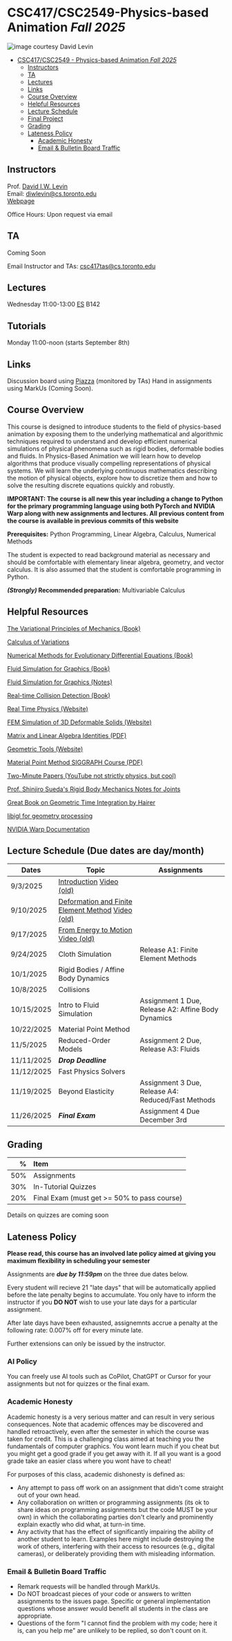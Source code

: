 # CSC417/CSC2549-Physics-based Animation *Fall 2025*
![_image courtesy David Levin_](images/EolPenguinFallZoomedOut.gif)

- [CSC417/CSC2549 - Physics-based Animation *Fall 2025*](#csc417---physics-based-animation-fall-2025)
  - [Instructors](#instructors)
  - [TA](#ta)
  - [Lectures](#lectures)
  - [Links](#links)
  - [Course Overview](#course-overview)
  - [Helpful Resources](#helpful-resources)
  - [Lecture Schedule](#lecture-schedule)
  - [Final Project](#final-project)
  - [Grading](#grading)
  - [Lateness Policy](#lateness-policy)
    - [Academic Honesty](#academic-honesty)
    - [Email & Bulletin Board Traffic](#email--bulletin-board-traffic)

## Instructors

Prof. [David I.W. Levin](http://www.cs.toronto.edu/~diwlevin/)  
Email: diwlevin@cs.toronto.edu  
[Webpage](http://www.diwlevin.com)

Office Hours: Upon request via email 

## TA  

Coming Soon
  
Email Instructor and TAs: csc417tas@cs.toronto.edu

## Lectures

Wednesday 11:00-13:00 [ES](https://map.utoronto.ca/?id=1809#!bm/?m/494499?s/ES) B142 

## Tutorials

Monday 11:00-noon (starts September 8th)


## Links

Discussion board using [Piazza](https://piazza.com/utoronto.ca/fall2025/csc417) (monitored by TAs)
Hand in assignments using MarkUs (Coming Soon).   

## Course Overview

This course is designed to introduce students to the field of physics-based animation by exposing  them to the underlying mathematical and algorithmic techniques required to understand and develop efficient numerical simulations of physical phenomena such as rigid bodies, deformable bodies and fluids. In Physics-Based Animation we will learn how to develop algorithms that produce visually compelling representations of physical systems.  We will learn the underlying continuous mathematics describing the motion of physical objects, explore how to discretize them and how to solve the resulting discrete equations quickly and robustly. 

**IMPORTANT: The course is all new this year including a change to Python for the primary programming language using both PyTorch and NVIDIA Warp along with new assignments and lectures. All previous content from the course is available in previous commits of this website**

**Prerequisites:** Python Programming, Linear Algebra, Calculus, Numerical
Methods 

The student is expected to read background material as necessary and should be comfortable with elementary linear algebra, geometry,
and vector calculus. It is also assumed that the student is comfortable
programming in Python.

**_(Strongly)_ Recommended preparation:** Multivariable Calculus

## Helpful Resources  
[The Variational Principles of Mechanics (Book)](https://search.library.utoronto.ca/details?1576571&uuid=24e9601f-a561-440e-b4f7-0162225ae73d)  

[Calculus of Variations](https://books.google.ca/books/about/Calculus_of_Variations.html?id=YkFLGQeGRw4C&printsec=frontcover&source=kp_read_button&redir_esc=y#v=onepage&q&f=false)

[Numerical Methods for Evolutionary Differential Equations (Book) ](https://search.library.utoronto.ca/details?8723030)

[Fluid Simulation for Graphics (Book)](https://dl.acm.org/citation.cfm?id=1457699)   

[Fluid Simulation for Graphics (Notes)](https://www.cs.ubc.ca/~rbridson/fluidsimulation/fluids_notes.pdf)   

[Real-time Collision Detection (Book)](https://dl.acm.org/citation.cfm?id=1121584)

[Real Time Physics (Website)](http://matthias-mueller-fischer.ch/realtimephysics/)  
  
[FEM Simulation of 3D Deformable Solids (Website)](http://www.femdefo.org)

[Matrix and Linear Algebra Identities (PDF)](https://www.math.uwaterloo.ca/~hwolkowi/matrixcookbook.pdf)

[Geometric Tools (Website)](https://www.geometrictools.com)

[Material Point Method SIGGRAPH Course (PDF)](https://www.seas.upenn.edu/~cffjiang/research/mpmcourse/mpmcourse.pdf)

[Two-Minute Papers (YouTube not strictly physics, but cool)](https://www.youtube.com/channel/UCbfYPyITQ-7l4upoX8nvctg) 

[Prof. Shinjiro Sueda's Rigid Body Mechanics Notes for Joints](https://github.com/sueda/redmax/blob/master/notes.pdf)

[Great Book on Geometric Time Integration by Hairer](https://www.springer.com/gp/book/9783540306634)

[libigl for geometry processing](https://libigl.github.io)

[NVIDIA Warp Documentation](https://nvidia.github.io/warp/)
  
## Lecture Schedule (Due dates are day/month)
| **Dates**  | **Topic**                             | **Assignments**                                     |
| ---------- | ------------------------------------- | --------------------------------------------------- |
| 9/3/2025   | [Introduction](lectures/01-introduction.pdf) [Video (old)](https://youtu.be/5j37DOD8q4U?si=8GO7cPZwF80AkF4q)                        |                                                     |
| 9/10/2025  | [Deformation and Finite Element Method](lectures/02-deformation_and_fem.pdf) [Video (old)](https://youtu.be/ngaYNdNtbec?si=ROJ-lVhrbFdENgW1) |                                                     |
| 9/17/2025  | [From Energy to Motion](lectures/03-from_energy_to_motion.pdf) [Video (old)](https://youtu.be/RsdyeUyWss0?si=Bu_vsOBtaWVRQq2J)               |                                                     |
| 9/24/2025  | Cloth Simulation                      | Release A1: Finite Element Methods                  |
| 10/1/2025  | Rigid Bodies / Affine Body Dynamics   |                                                     |
| 10/8/2025  | Collisions                            |                                                     |
| 10/15/2025 | Intro to Fluid Simulation             | Assignment 1 Due, Release A2:  Affine Body Dynamics |
| 10/22/2025 | Material Point Method                 |                                                     |
| 11/5/2025  | Reduced-Order Models                  | Assignment 2 Due, Release A3: Fluids                |
| 11/11/2025 | ***Drop Deadline***                   |                                                     |
| 11/12/2025 | Fast Physics Solvers                  |                                                     |
| 11/19/2025 | Beyond Elasticity                     | Assignment 3 Due, Release A4:  Reduced/Fast Methods  |                                         
| 11/26/2025 | ***Final Exam***                      | Assignment 4 Due  December 3rd                                    |


## Grading

| % | Item |
| ----: | :-------------- |
| 50% | Assignments 
| 30% | In-Tutorial Quizzes 
| 20% | Final Exam (must get >= 50% to pass course)

Details on quizzes are coming soon

## Lateness Policy

**Please read, this course has an involved late policy aimed at giving you maximum flexibility in scheduling your semester**

Assignments are **_due by 11:59pm_** on the three due dates below.

Every student will recieve 21 "late days" that will be automatically applied before the late penalty begins to accumulate. You only have to inform the instructor if you **DO NOT** wish to use your late days for a particular assignment.

After late days have been exhausted, assignemnts accrue a penalty at the following rate: 0.007% off for every minute late.

Further extensions can only be issued by the instructor.

### AI Policy 

You can freely use AI tools such as CoPilot, ChatGPT or Cursor for your assignments but not for quizzes or the final exam.

### Academic Honesty

Academic honesty is a very serious matter and can result in very serious
consequences. Note that academic offences may be discovered and handled
retroactively, even after the semester in which the course was taken for credit.
This is a challenging class aimed at teaching you the fundamentals of computer
graphics. You wont learn much if you cheat but you might get a good grade if you
get away with it. If all you want is a good grade take an easier class where you
wont have to cheat!

For purposes of this class, academic dishonesty is defined as:

- Any attempt to pass off work on an assignment that didn't come straight out of your
  own head.
- Any collaboration on written or programming assignments (its ok to share ideas
  on programming assignments but the code MUST be your own) in which the
  collaborating parties don't clearly and prominently explain exactly who did
  what, at turn-in time.
- Any activity that has the effect of significantly impairing the ability of
  another student to learn. Examples here might include destroying the work of
  others, interfering with their access to resources (e.g., digital cameras), or
  deliberately providing them with misleading information.

### Email & Bulletin Board Traffic

- Remark requests will be handled through MarkUs. 
- Do NOT broadcast pieces of your code or answers to written assignments to the
   issues page. Specific or general implementation questions whose answer
  would benefit all students in the class are appropriate.
- Questions of the form "I cannot find the problem with my code; here it is, can
  you help me" are unlikely to be replied, so don't count on it. 
